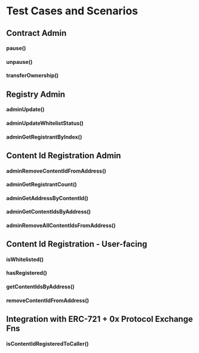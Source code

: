 # Test Cases and Scenarios

## Contract Admin
#### pause()
#### unpause()
#### transferOwnership()

## Registry Admin
#### adminUpdate()
#### adminUpdateWhitelistStatus()
#### adminGetRegistrantByIndex()

## Content Id Registration Admin
#### adminRemoveContentIdFromAddress()
#### adminGetRegistrantCount()
#### adminGetAddressByContentId()
#### adminGetContentIdsByAddress()
#### adminRemoveAllContentIdsFromAddress()

## Content Id Registration - User-facing
#### isWhitelisted()
#### hasRegistered()
#### getContentIdsByAddress()
#### removeContentIdFromAddress()

## Integration with ERC-721 + 0x Protocol Exchange Fns
#### isContentIdRegisteredToCaller()
